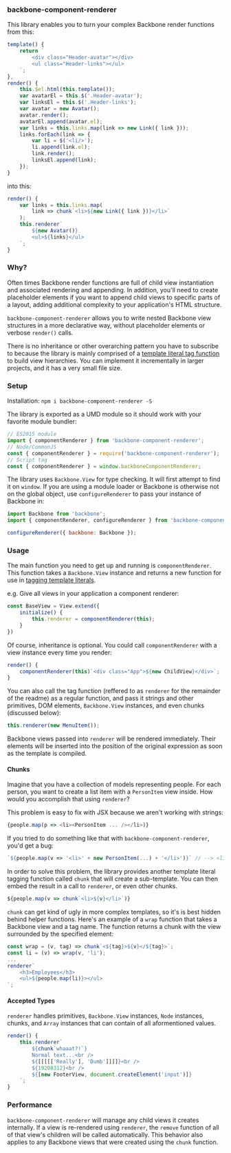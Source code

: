 ### backbone-component-renderer

This library enables you to turn your complex Backbone render functions from this:

```js
template() {
	return `
		<div class="Header-avatar"></div>
		<ul class="Header-links"></ul>
	`;
},
render() {
	this.$el.html(this.template());
	var avatarEl = this.$('.Header-avatar');
	var linksEl = this.$('.Header-links');
	var avatar = new Avatar();
	avatar.render();
	avatarEl.append(avatar.el);
	var links = this.links.map(link => new Link({ link }));
	links.forEach(link => {
		var li = $('<li/>');
		li.append(link.el);
		link.render();
		linksEl.append(link);
	});
}
```

into this:

```js
render() {
	var links = this.links.map(
		link => chunk`<li>${new Link({ link })}</li>`
	);
	this.renderer`
		${new Avatar()}
		<ul>${links}</ul>
	`;
}
```

### Why?

Often times Backbone render functions are full of child view instantiation and associated rendering and appending. In addition, you'll need to create placeholder elements if you want to append child views to specific parts of a layout, adding additional complexity to your application's HTML structure.

`backbone-component-renderer` allows you to write nested Backbone view structures in a more declarative way, without placeholder elements or verbose `render()` calls.

There is no inheritance or other overarching pattern you have to subscribe to because the library is mainly comprised of a [template literal tag function](https://developer.mozilla.org/en-US/docs/Web/JavaScript/Reference/Template_literals#Tagged_template_literals) to build view hierarchies. You can implement it incrementally in larger projects, and it has a very small file size.

### Setup

Installation: `npm i backbone-component-renderer -S`

The library is exported as a UMD module so it should work with your favorite module bundler:

```js
// ES2015 module
import { componentRenderer } from 'backbone-component-renderer';
// Node/CommonJS
const { componentRenderer } = require('backbone-component-renderer');
// Script tag
const { componentRenderer } = window.backboneComponentRenderer;
```

The library uses `Backbone.View` for type checking. It will first attempt to find it on `window`. If you are using a module loader or Backbone is otherwise not on the global object, use `configureRenderer` to pass your instance of Backbone in:

```js
import Backbone from 'backbone';
import { componentRenderer, configureRenderer } from 'backbone-component-renderer';

configureRenderer({ backbone: Backbone });
```

### Usage

The main function you need to get up and running is `componentRenderer`. This function takes a `Backbone.View` instance and returns a new  function for use in [tagging template literals](https://developer.mozilla.org/en-US/docs/Web/JavaScript/Reference/Template_literals#Tagged_template_literals).

e.g. Give all views in your application a component renderer:

```js
const BaseView = View.extend({
	initialize() {
		this.renderer = componentRenderer(this);
	}
})
```

Of course, inheritance is optional. You could call `componentRenderer` with a view instance every time you render:

```js
render() {
	componentRenderer(this)`<div class="App">${new ChildView}</div>`;
}
```

You can also call the tag function (reffered to as `renderer` for the remainder of the readme) as a regular function, and pass it strings and other primitives, DOM elements, `Backbone.View` instances, and even chunks (discussed below):

```js
this.renderer(new MenuItem());
```

Backbone views passed into  `renderer` will be rendered immediately. Their elements will be inserted into the position of the original expression as soon as the template is compiled.

#### Chunks

Imagine that you have a collection of models representing people. For each person, you want to create a list item with a `PersonItem` view inside. How would you accomplish that using `renderer`?

This problem is easy to fix with JSX because we aren't working with strings:

```js
{people.map(p => <li><PersonItem ... /></li>)}
```

If you tried to do something like that with `backbone-component-renderer`, you'd get a bug:

```js
`${people.map(v => '<li>' + new PersonItem(...) + '</li>')}` // --> <li>[object Object]</li><li>[object Object]...
```

In order to solve this problem, the library provides another template literal tagging function called `chunk` that will create a sub-template. You can then embed the result in a call to `renderer`, or even other chunks.

```js
${people.map(v => chunk`<li>${v}</li>`)}
```

`chunk` can get kind of ugly in more complex templates, so it's is best hidden behind helper functions. Here's an example of a `wrap` function that takes a Backbone view and a tag name. The function returns a chunk with the view surrounded by the specified element:

```js
const wrap = (v, tag) => chunk`<${tag}>${v}</${tag}>`;
const li = (v) => wrap(v, 'li');
...
renderer`
	<h3>Employees</h3>
	<ul>${people.map(li)}></ul>
`;
```

#### Accepted Types

`renderer` handles primitives, `Backbone.View` instances, `Node` instances, chunks, and `Array` instances that can contain of all aformentioned values.

```js
render() {
	this.renderer`
		${chunk`whaaat?!`}
		Normal text...<br />
		${[[[[['Really'], 'Dumb']]]]}<br />
		${19208312}<br />
		${[new FooterView, document.createElement('input')]}
	`;
}
```

### Performance

`backbone-component-renderer` will manage any child views it creates internally. If a view is re-rendered using `renderer`, the `remove` function of all of that view's children will be called automatically. This behavior also applies to any Backbone views that were created using the `chunk` function.